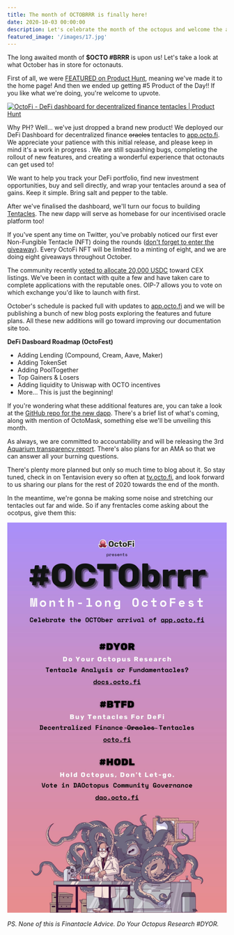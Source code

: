 ```yaml
---
title: The month of OCTOBRRR is finally here!
date: 2020-10-03 00:00:00
description: Let's celebrate the month of the octopus and welcome the arrival of our DeFi dashboard. 
featured_image: '/images/17.jpg'
---
```


The long awaited month of **$OCTO \#BRRR** is upon us! Let's take a look at what October has in store for octonauts.

First of all, we were [FEATURED on Product Hunt](https://www.producthunt.com/posts/octofi), meaning we've made it to the home page! And then we ended up getting \#5 Product of the Day!! If you like what we're doing, you're welcome to upvote.

<a href="https://www.producthunt.com/posts/octofi?utm_source=badge-featured&utm_medium=badge&utm_souce=badge-octofi" target="_blank"><img src="https://api.producthunt.com/widgets/embed-image/v1/featured.svg?post_id=269073&theme=light" alt="OctoFi - DeFi dashboard for decentralized finance tentacles | Product Hunt" style="width: 250px; height: 54px;" width="250" height="54" /></a>

Why PH? Well... we've just dropped a brand new product! We deployed our DeFi Dashboard for decentralized finance <s>oracles</s> tentacles to [app.octo.fi](https://app.octo.fi). We appreciate your patience with this initial release, and please keep in mind it's a work in progress . We are still squashing bugs, completing the rollout of new features, and creating a wonderful experience that octonauts can get used to!

We want to help you track your DeFi portfolio, find new investment opportunities, buy and sell directly, and wrap your tentacles around a sea of gains. Keep it simple. Bring salt and pepper to the table.
 
After we've finalised the dashboard, we'll turn our focus to building [Tentacles](https://docs.octo.fi/docs/tentacles/). The new dapp will serve as homebase for our incentivised oracle platform too!
 
If you've spent any time on Twitter, you've probably noticed our first ever Non-Fungible Tentacle (NFT) doing the rounds ([don't forget to enter the giveaway](https://twitter.com/octofinance/status/1311543556637483008?s=20)). Every OctoFi NFT will be limited to a minting of eight, and we are doing eight giveaways throughout October.
 
The community recently [voted to allocate 20,000 USDC](https://snapshot.page/#/octofi/proposal/QmcTFXc7U8114JVCRrBmCTzkrTzqi5RKtk16wrKksLcfjY) toward CEX listings. We've been in contact with quite a few and have taken care to complete applications with the reputable ones. OIP-7 allows you to vote on which exchange you'd like to launch with first.

October's schedule is packed full with updates to [app.octo.fi](https://app.octo.fi) and we will be publishing a bunch of new blog posts exploring the features and future plans. All these new additions will go toward improving our documentation site too. 

**DeFi Dasboard Roadmap (OctoFest)**

- Adding Lending (Compound, Cream, Aave, Maker)
- Adding TokenSet
- Adding PoolTogether
- Top Gainers & Losers
- Adding liquidity to Uniswap with OCTO incentives
- More... This is just the beginning!

If you're wondering what these additional features are, you can take a look at the [GitHub repo for the new dapp](https://github.com/octofi/octofi-app-aquafarm). There's a brief list of what's coming, along with mention of OctoMask, something else we'll be unveiling this month.

As always, we are committed to accountability and will be releasing the 3rd [Aquarium transparency report](https://docs.octo.fi/docs/aquarium/). There's also plans for an AMA so that we can answer all your burning questions.

There's plenty more planned but only so much time to blog about it. So stay tuned, check in on Tentavision every so often at [tv.octo.fi](https://tv.octo.fi), and look forward to us sharing our plans for the rest of 2020 towards the end of the month.

In the meantime, we're gonna be making some noise and stretching our tentacles out far and wide. So if any frentacles come asking about the ocotpus, give them this:

![](/images/octobrrr.jpg) 

*PS. None of this is Finantacle Advice. Do Your Octopus Research \#DYOR.*
